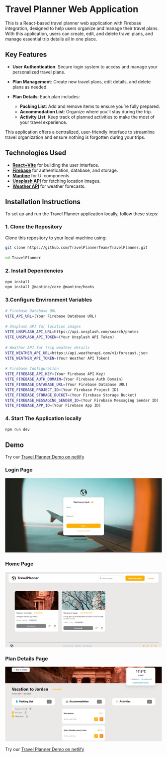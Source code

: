 # Travel Planner Web Application

This is a React-based travel planner web application with Firebase integration, designed to help users organize and manage their travel plans. With this application, users can create, edit, and delete travel plans, and manage essential trip details all in one place.

## Key Features

- **User Authentication**: Secure login system to access and manage your personalized travel plans.
- **Plan Management**: Create new travel plans, edit details, and delete plans as needed.

- **Plan Details**: Each plan includes:
  - **Packing List**: Add and remove items to ensure you’re fully prepared.
  - **Accommodation List**: Organize where you’ll stay during the trip.
  - **Activity List**: Keep track of planned activities to make the most of your travel experience.

This application offers a centralized, user-friendly interface to streamline travel organization and ensure nothing is forgotten during your trips.

## Technologies Used

- [**React+Vite**](https://vite.dev/guide/) for building the user interface.
- [**Firebase**](https://firebase.google.com/) for authentication, database, and storage.
- [**Mantine**](https://mantine.dev/) for UI components.
- [**Unsplash API**](https://unsplash.com/developers) for fetching location images.
- [**Weather API**](https://www.weatherapi.com/) for weather forecasts.

## Installation Instructions

To set up and run the Travel Planner application locally, follow these steps:

### 1. Clone the Repository

Clone this repository to your local machine using:

```bash
git clone https://github.com/TravelPlannerTeam/TravelPlanner.git

cd TravelPlanner
```

### 2. Install Dependencies

```bash
npm install
npm install @mantine/core @mantine/hooks
```

### 3.Configure Environment Variables

```bash
# Firebase Database URL
VITE_API_URL=(Your Firebase Database URL)

# Unsplash API for location images
VITE_UNSPLASH_API_URL=https://api.unsplash.com/search/photos
VITE_UNSPLASH_API_TOKEN=(Your Unsplash API Token)

# Weather API for trip weather details
VITE_WEATHER_API_URL=https://api.weatherapi.com/v1/forecast.json
VITE_WEATHER_API_TOKEN=(Your Weather API Token)

# Firebase Configuration
VITE_FIREBASE_API_KEY=(Your Firebase API Key)
VITE_FIREBASE_AUTH_DOMAIN=(Your Firebase Auth Domain)
VITE_FIREBASE_DATABASE_URL=(Your Firebase Database URL)
VITE_FIREBASE_PROJECT_ID=(Your Firebase Project ID)
VITE_FIREBASE_STORAGE_BUCKET=(Your Firebase Storage Bucket)
VITE_FIREBASE_MESSAGING_SENDER_ID=(Your Firebase Messaging Sender ID)
VITE_FIREBASE_APP_ID=(Your Firebase App ID)
```

### 4. Start The Application locally

```bash
npm run dev
```

## Demo

Try our [Travel Planner Demo on netlify](https://yourtravelplanner.netlify.app/)

### Login Page

![Login Page Screenshot](./src/assets/Demo/Login.png)

### Home Page

![Home Page Screenshot](./src/assets/Demo/HomePage.png)

### Plan Details Page

![Plan Details Page Screenshot](./src/assets/Demo/PlanDetails.png)

Try our [Travel Planner Demo on netlify](https://yourtravelplanner.netlify.app/)
